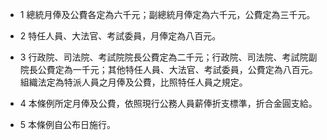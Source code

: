 * 1 總統月俸及公費各定為六千元；副總統月俸定為六千元，公費定為三千元。

* 2 特任人員、大法官、考試委員，月俸定為八百元。

* 3 行政院、司法院、考試院院長公費定為二千元；行政院、司法院、考試院副院長公費定為一千元；其他特任人員、大法官、考試委員，公費定為八百元。組織法定為特派人員之月俸及公費，比照特任人員之規定。

* 4 本條例所定月俸及公費，依照現行公務人員薪俸折支標準，折合金圓支給。

* 5 本條例自公布日施行。

